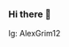 ### Hi there 👋

Ig: AlexGrim12

<!--
**AlexGrim12/AlexGrim12** is a ✨ _special_ ✨ repository because its `README.md` (this file) appears on your GitHub profile.

Here are some ideas to get you started:

- 🔭 I’m currently working on ...
- 🌱 I’m currently learning ...
- 👯 I’m looking to collaborate on ...
- 🤔 I’m looking for help with ...
- 💬 Ask me about ...
- 📫 How to reach me: ig AlexGrim12
- 😄 Pronouns: ...
- ⚡ Fun fact: ...
-->
